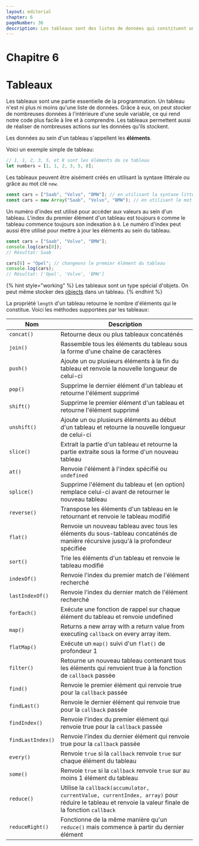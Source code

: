 ```yaml
---
layout: editorial
chapter: 6
pageNumber: 36
description: Les tableaux sont des listes de données qui constituent une partie essentielle en programmation. Grâce à eux, on peut stocker et représenter un grand nombre de données.
---
```


# Chapitre 6

# Tableaux

Les tableaux sont une partie essentielle de la programmation. Un tableau n'est ni plus ni moins qu'une liste de données. Grâce à eux, on peut stocker de nombreuses données à l'intérieure d'une seule variable, ce qui rend notre code plus facile à lire et à comprendre. Les tableaux permettent aussi de réaliser de nombreuses actions sur les données qu'ils stockent.

Les données au sein d'un tableau s'appellent les **éléments**.

Voici un exemple simple de tableau:

```javascript
// 1, 1, 2, 3, 5, et 8 sont les éléments de ce tableau
let numbers = [1, 1, 2, 3, 5, 8];
```

Les tableaux peuvent être aisément créés en utilisant la syntaxe littérale ou grâce au mot clé `new`.&#x20;

```javascript
const cars = ["Saab", "Volvo", "BMW"]; // en utilisant la syntaxe littérale entre crochets
const cars = new Array("Saab", "Volvo", "BMW"); // en utilisant le mot clé new
```

Un numéro d'index est utilisé pour accéder aux valeurs au sein d'un tableau. L'index du premier élément d'un tableau est toujours `0` comme le tableau commence toujours son indexation à `0`. Le numéro d'index peut aussi être utilisé pour mettre à jour les éléments au sein du tableau.

```javascript
const cars = ["Saab", "Volvo", "BMW"];
console.log(cars[0]);
// Résultat: Saab

cars[0] = "Opel"; // changeons le premier élément du tableau
console.log(cars);
// Résultat: ['Opel', 'Volvo', 'BMW']
```

{% hint style="working" %}
Les tableaux sont un type spécial d'objets. On peut même stocker des [objects](../objects/) dans un tableau.
{% endhint %}

&#x20;La propriété `length` d'un tableau retourne le nombre d'éléments qui le constitue. Voici les méthodes supportées par les tableaux:

| Nom               | Description                                                                                                                                         |
| ----------------- | --------------------------------------------------------------------------------------------------------------------------------------------------- |
| `concat()`        | Retourne deux ou plus tableaux concaténés                                                                                                           |
| `join()`          | Rassemble tous les éléments du tableau sous la forme d'une chaîne de caractères                                                                     |
| `push()`          | Ajoute un ou plusieurs éléments à la fin du tableau et renvoie la nouvelle longueur de celui-ci                                                     |
| `pop()`           | Supprime le dernier élément d'un tableau et retourne l'élément supprimé                                                                             |
| `shift()`         | Supprime le premier élément d'un tableau et retourne l'élément supprimé                                                                             |
| `unshift()`       | Ajoute un ou plusieurs éléments au début d'un tableau et retourne la nouvelle longueur de celui-ci                                                  |
| `slice()`         | Extrait la partie d'un tableau et retourne la partie extraite sous la forme d'un nouveau tableau                                                    |
| `at()`            | Renvoie l'élément à l'index spécifié ou `undefined`                                                                                                 |
| `splice()`        | Supprime l'élément du tableau et (en option) remplace celui-ci avant de retourner le nouveau tableau                                                |
| `reverse()`       | Transpose les éléments d'un tableau en le retournant et renvoie le tableau modifié                                                                  |
| `flat()`          | Renvoie un nouveau tableau avec tous les éléments du sous-tableau concaténés de manière récursive jusqu'à la profondeur spécifiée                   |
| `sort()`          | Trie les éléments d'un tableau et renvoie le tableau modifié                                                                                        |
| `indexOf()`       | Renvoie l'index du premier match de l'élément recherché                                                                                             |
| `lastIndexOf()`   | Renvoie l'index du dernier match de l'élément recherché                                                                                             |
| `forEach()`       | Exécute une fonction de rappel sur chaque élément du tableau et renvoie undefined                                                                   |
| `map()`           | Returns a new array with a return value from executing `callback` on every array item.                                                              |
| `flatMap()`       | Exécute un `map()` suivi d'un `flat()` de profondeur 1                                                                                              |
| `filter()`        | Retourne un nouveau tableau contenant tous les éléments qui renvoient true à la fonction de `callback` passée                                       |
| `find()`          | Renvoie le premier élément qui renvoie true pour la `callback` passée                                                                               |
| `findLast()`      | Renvoie le dernier élément qui renvoie true pour la `callback` passée                                                                               |
| `findIndex()`     | Renvoie l'index du premier élément qui renvoie true pour la `callback` passée                                                                       |
| `findLastIndex()` | Renvoie l'index du dernier élément qui renvoie true pour la `callback` passée                                                                       |
| `every()`         | Renvoie `true` si la `callback` renvoie `true` sur chaque élément du tableau                                                                        |
| `some()`          | Renvoie `true` si la `callback` renvoie `true` sur au moins 1 élément du tableau                                                                    |
| `reduce()`        | Utilise la `callback(accumulator, currentValue, currentIndex, array)` pour réduire le tableau et renvoie la valeur finale de la fonction `callback` |
| `reduceRight()`   | Fonctionne de la même manière qu'un `reduce()` mais commence à partir du dernier élément                                                            |
